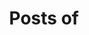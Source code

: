 ---
view: author
lang: en
title: Posts of
description:
name: Pig Fang
nickname: gplane
role: The Author
avatar: /autores/gplane.png
created_at: 2016-08-04
social:
  - name: twitter
    url: https://twitter.com/g3plane
  - name: github
    url: https://github.com/g-plane
  - name: site
    url: https://gplane.win
meta:
  - property: og:image
    content: https://gplane.win/autores/gplane.png
  - name: twitter:image
    content: https://gplane.win/autores/gplane.png
---